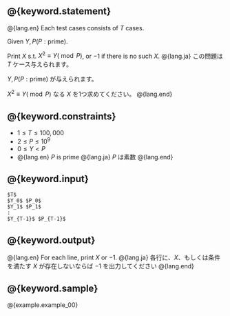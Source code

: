 ## @{keyword.statement}

@{lang.en}
Each test cases consists of $T$ cases.

Given $Y, P(P: \textrm{prime})$.

Print $X$ s.t. $X^2 \equiv Y (\bmod P)$, or $-1$ if there is no such $X$.
@{lang.ja}
この問題は $T$ ケース与えられます。

$Y, P(P: \textrm{prime})$ が与えられます。

$X^2 \equiv Y (\bmod P)$ なる $X$ を1つ求めてください。
@{lang.end}

## @{keyword.constraints}

- $1 \leq T \leq 100,000$
- $2 \leq P \leq 10^9$
- $0 \leq Y < P$
- @{lang.en} $P$ is prime @{lang.ja} $P$ は素数 @{lang.end}

## @{keyword.input}

```
$T$
$Y_0$ $P_0$
$Y_1$ $P_1$
:
$Y_{T-1}$ $P_{T-1}$
```

## @{keyword.output}

@{lang.en}
For each line, print $X$ or $-1$.
@{lang.ja}
各行に、$X$、もしくは条件を満たす $X$ が存在しないならば $-1$ を出力してください
@{lang.end}

## @{keyword.sample}

@{example.example_00}
